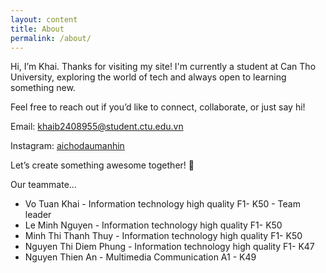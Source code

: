 ```yaml
---
layout: content
title: About
permalink: /about/
---
```

Hi, I’m Khai.
 Thanks for visiting my site! I'm currently a student at Can Tho University, exploring the world of tech and always open to learning something new.
 
Feel free to reach out if you’d like to connect, collaborate, or just say hi!

  Email: [khaib2408955@student.ctu.edu.vn](.)
  
  Instagram: [aichodaumanhin](.)
 
Let’s create something awesome together! 🚀

Our teammate...
- Vo Tuan Khai - Information technology high quality F1- K50 - Team leader
- Le Minh Nguyen - Information technology high quality F1- K50 
- Minh Thi Thanh Thuy - Information technology high quality F1- K50 
- Nguyen Thi Diem Phung - Information technology high quality F1- K47
- Nguyen Thien An - Multimedia Communication A1 - K49
